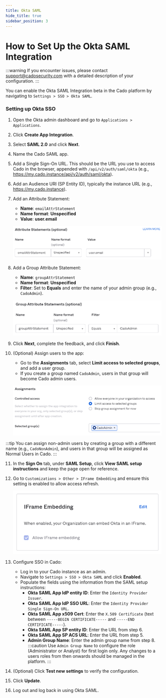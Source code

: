 ```yaml
---
title: Okta SAML
hide_title: true
sidebar_position: 3
---
```


# How to Set Up the Okta SAML Integration

:::warning
If you encounter issues, please contact support@cadosecurity.com with a detailed description of your configuration.
:::

You can enable the Okta SAML Integration beta in the Cado platform by navigating to `Settings > SSO > Okta SAML`.

### Setting up Okta SSO

1. Open the Okta admin dashboard and go to `Applications > Applications`.
2. Click **Create App Integration**.
3. Select **SAML 2.0** and click **Next**.
4. Name the Cado SAML app.
5. Add a Single Sign-On URL. This should be the URL you use to access Cado in the browser, appended with `/api/v2/auth/saml/okta` (e.g., https://my.cado.instance/api/v2/auth/saml/okta).
6. Add an Audience URI (SP Entity ID), typically the instance URL (e.g., https://my.cado.instance).
7. Add an Attribute Statement:
   - **Name**: `emailAttrStatement`
   - **Name format**: **Unspecified**
   - **Value**: **user.email**

   ![Okta Attribute Statement](/img/okta-attribute-statement.png)

8. Add a Group Attribute Statement:
   - **Name**: `groupAttrStatement`
   - **Name format**: **Unspecified**
   - **Filter**: Set to **Equals** and enter the name of your admin group (e.g., `CadoAdmin`).

   ![Okta Group Attribute Statement](/img/okta-group-attribute-statement.png)

9. Click **Next**, complete the feedback, and click **Finish**.
10. (Optional) Assign users to the app:
    - Go to the **Assignments** tab, select **Limit access to selected groups**, and add a user group.
    - If you create a group named `CadoAdmin`, users in that group will become Cado admin users.

    ![Okta Assignments](/img/okta-assignments.png)

:::tip
You can assign non-admin users by creating a group with a different name (e.g., `CadoNonAdmin`), and users in that group will be assigned as Normal Users in Cado.
:::

11. In the **Sign On** tab, under **SAML Setup**, click **View SAML setup instructions** and keep the page open for reference.
12. Go to `Customizations > Other > IFrame Embedding` and ensure this setting is enabled to allow access refresh.

    ![Okta IFrame Embedding](/img/okta-iframe-embedding.png)

13. Configure SSO in Cado:
    - Log in to your Cado instance as an admin.
    - Navigate to `Settings > SSO > Okta SAML` and click **Enabled**.
    - Populate the fields using the information from the SAML setup instructions:
        - **Okta SAML App IdP entity ID**: Enter the `Identity Provider Issuer`.
        - **Okta SAML App IdP SSO URL**: Enter the `Identity Provider Single Sign-On URL`.
        - **Okta SAML App x509 Cert**: Enter the `X.509 Certificate` (text between `-----BEGIN CERTIFICATE-----` and `-----END CERTIFICATE-----`).
        - **Okta SAML App SP entity ID**: Enter the URL from step 6.
        - **Okta SAML App SP ACS URL**: Enter the URL from step 5.
        - **Admin Group Name**: Enter the admin group name from step 8.
:::caution
Use `Admin Group Name` to configure the role (Administrator or Analyst) for first login only. Any changes to a users roles from then onwards should be managed in the platform.
:::

14. (Optional) Click **Test new settings** to verify the configuration.
15. Click **Update**.
16. Log out and log back in using Okta SAML.